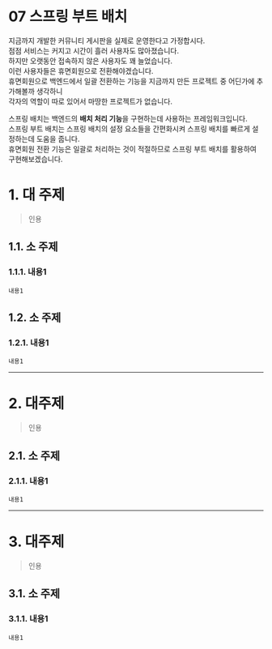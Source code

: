 07 스프링 부트 배치
======================= 
지금까지 개발한 커뮤니티 게시판을 실제로 운영한다고 가정합시다.        
점점 서비스는 커지고 시간이 흘러 사용자도 많아졌습니다.          
하지만 오랫동안 접속하지 않은 사용자도 꽤 늘었습니다.      
이런 사용자들은 휴면회원으로 전환해야겠습니다.      
휴면회원으로 백엔드에서 일괄 전환하는 기능을 지금까지 만든 프로젝트 중 어딘가에 추가해볼까 생각하니        
각자의 역할이 따로 있어서 마땅한 프로젝트가 없습니다.       
                
스프링 배치는 백엔드의 **배치 처리 기능**을 구현하는데 사용하는 프레임워크입니다.                
스프링 부트 배치는 스프링 배치의 설정 요소들을 간편화시켜 스프링 배치를 빠르게 설정하는데 도움을 줍니다.             
휴면회원 전환 기능은 일괄로 처리하는 것이 적절하므로 스프링 부트 배치를 활용하여 구현해보겠습니다.             
   

# 1. 대 주제
> 인용
## 1.1. 소 주제
### 1.1.1. 내용1
```
내용1
```
## 1.2. 소 주제
### 1.2.1. 내용1
```
내용1
```

***
# 2. 대주제
> 인용
## 2.1. 소 주제
### 2.1.1. 내용1
```
내용1
```   

***
# 3. 대주제
> 인용
## 3.1. 소 주제
### 3.1.1. 내용1
```
내용1
```
